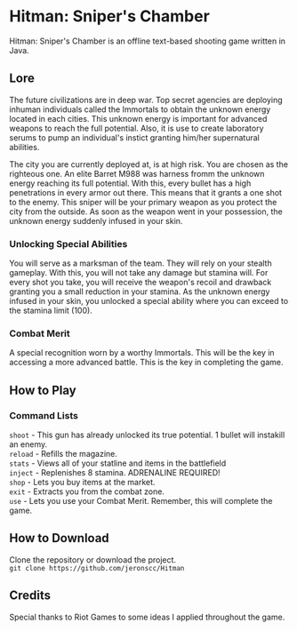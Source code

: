 # Hitman: Sniper's Chamber

Hitman: Sniper's Chamber is an offline text-based shooting game written in Java.

## Lore

The future civilizations are in deep war. Top secret agencies are deploying inhuman individuals
called the Immortals to obtain the unknown energy located in each cities. This unknown energy is
important for advanced weapons to reach the full potential. Also, it is use to create laboratory
serums to pump an individual's instict granting him/her supernatural abilities.

The city you are currently deployed at, is at high risk. You are chosen as the righteous one. An
elite Barret M988 was harness fromm the unknown energy reaching its full potential. With this, 
every bullet has a high penetrations in every armor out there. This means that it grants a one
shot to the enemy. This sniper will be your primary weapon as you protect the city from the outside.
As soon as the weapon went in your possession, the unknown energy suddenly infused in your skin. 

### Unlocking Special Abilities

You will serve as a marksman of the team. They will rely on your stealth gameplay. With this, you
will not take any damage but stamina will. For every shot you take, you will receive the weapon's 
recoil and drawback granting you a small reduction in your stamina. As the unknown energy infused
in your skin, you unlocked a special ability where you can exceed to the stamina limit (100). 

### Combat Merit

A special recognition worn by a worthy Immortals. This will be the key in accessing a more advanced
battle. This is the key in completing the game.

## How to Play

### Command Lists

`shoot` - This gun has already unlocked its true potential. 1 bullet will instakill an enemy. <br />
`reload` - Refills the magazine. <br />
`stats` - Views all of your statline and items in the battlefield <br />
`inject` - Replenishes 8 stamina. ADRENALINE REQUIRED! <br />
`shop` - Lets you buy items at the market. <br />
`exit` - Extracts you from the combat zone. <br /> 
`use` - Lets you use your Combat Merit. Remember, this will complete the game. <br />

## How to Download

Clone the repository or download the project. <br />
`git clone https://github.com/jeronscc/Hitman`

## Credits

Special thanks to Riot Games to some ideas I applied throughout the game.

